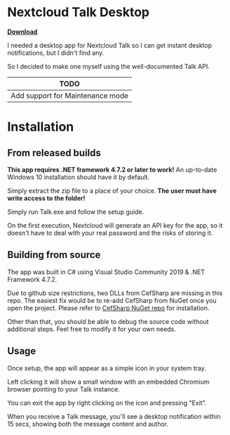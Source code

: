 # Nextcloud Talk Desktop

[__Download__](https://github.com/Eidenz/Nextcloud-Talk-Desktop/releases)

I needed a desktop app for Nextcloud Talk so I can get instant desktop notifications, but I didn't find any.

So I decided to make one myself using the well-documented Talk API.


|TODO|
|----------------|
|Add support for Maintenance mode|


# Installation
## From released builds
__This app requires .NET framework 4.7.2 or later to work!__ An up-to-date Windows 10 installation should have it by default.

Simply extract the zip file to a place of your choice. __The user must have write access to the folder!__

Simply run Talk.exe and follow the setup guide.

On the first execution, Nextcloud will generate an API key for the app, so it doesn't have to deal with your real password and the risks of storing it.


## Building from source
The app was built in C# using Visual Studio Community 2019 & .NET Framework 4.7.2.

Due to github size restrictions, two DLLs from CefSharp are missing in this repo. The easiest fix would be to re-add CefSharp from NuGet once you open the project.
Please refer to [CefSharp NuGet repo](https://www.nuget.org/packages/CefSharp.WinForms/) for installation.

Other than that, you should be able to debug the source code without additional steps. Feel free to modify it for your own needs.


## Usage
Once setup, the app will appear as a simple icon in your system tray.

Left clicking it will show a small window with an embedded Chromium browser pointing to your Talk instance.

You can exit the app by right clicking on the icon and pressing "Exit".

When you receive a Talk message, you'll see a desktop notification within 15 secs, showing both the message content and author.
